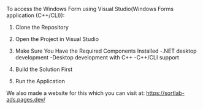 To access the Windows Form using Visual Studio(Windows Forms application (C++/CLI)):
  1. Clone the Repository
     
  2. Open the Project in Visual Studio
     
  3. Make Sure You Have the Required Components Installed
       -.NET desktop development
       -Desktop development with C++
       -C++/CLI support
     
  4. Build the Solution First
  5. Run the Application

We also made a website for this which you can visit at: https://sortlab-ads.pages.dev/
